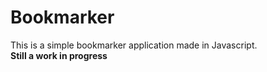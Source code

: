 # Bookmarker

This is a simple bookmarker application made in Javascript.<br/>
**Still a work in progress**
